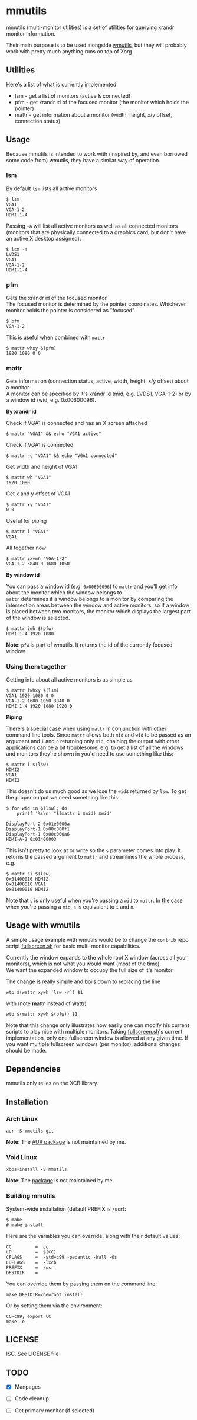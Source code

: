 # mmutils

mmutils (multi-monitor utilities) is a set of utilities for querying xrandr
monitor information.

Their main purpose is to be used alongside
[wmutils](https://github.com/wmutils/), but they will probably work with pretty
much anything runs on top of Xorg.

## Utilities

Here's a list of what is currently implemented:

* lsm - get a list of monitors (active & connected)
* pfm - get xrandr id of the focused monitor (the monitor which holds the pointer)
* mattr - get information about a monitor (width, height, x/y offset, connection status)

## Usage

Because mmutils is intended to work with (inspired by, and even borrowed some
code from) wmutils, they have a similar way of operation.

### lsm
By default `lsm` lists all active monitors

```
$ lsm
VGA1
VGA-1-2
HDMI-1-4
```

Passing `-a` will list all active monitors as well as all connected monitors
(monitors that are physically connected to a graphics card, but don't have an
active X desktop assigned).

```
$ lsm -a
LVDS1
VGA1
VGA-1-2
HDMI-1-4
```

### pfm

Gets the xrandr id of the focused monitor.  
The focused monitor is determined by the pointer coordinates. Whichever monitor
holds the pointer is considered as "focused".
```
$ pfm
VGA-1-2
```

This is useful when combined with `mattr`
```
$ mattr whxy $(pfm)
1920 1080 0 0
```

### mattr

Gets information (connection status, active, width, height, x/y offset) about a
monitor.  
A monitor can be specified by it's xrandr id (mid, e.g. LVDS1, VGA-1-2) or by a
window id (wid, e.g. 0x00600096).

**By xrandr id**  

Check if VGA1 is connected and has an X screen attached
```
$ mattr "VGA1" && echo "VGA1 active"
```

Check if VGA1 is connected
```
$ mattr -c "VGA1" && echo "VGA1 connected"
```

Get width and height of VGA1
```
$ mattr wh "VGA1"
1920 1080
```

Get x and y offset of VGA1 
```
$ mattr xy "VGA1"
0 0
```

Useful for piping
```
$ mattr i "VGA1"
VGA1
```

All together now
```
$ mattr ixywh "VGA-1-2"
VGA-1-2 3840 0 1680 1050
```

**By window id**  

You can pass a window id (e.g. `0x00600096`) to `mattr` and you'll get info
about the monitor which the window belongs to.  
`mattr` determines if a window belongs to a monitor by comparing the
intersection areas between the window and active monitors, so if a window is
placed between two monitors, the monitor which displays the largest part of the
window is selected.

```
$ mattr iwh $(pfw)
HDMI-1-4 1920 1080
```
**Note**: `pfw` is part of wmutils. It returns the id of the currently focused
window.

### Using them together
Getting info about all active monitors is as simple as
```
$ mattr iwhxy $(lsm)
VGA1 1920 1080 0 0
VGA-1-2 1680 1050 3840 0
HDMI-1-4 1920 1080 1920 0
```

**Piping**

There's a special case when using `mattr` in conjunction with other command
line tools. Since `mattr` allows both `mid` and `wid` to be passed as an
argument and `i` and `n` returning only `mid`, chaining the output with other
applications can be a bit troublesome, e.g. to get a list of all the windows
and monitors they're shown in you'd need to use something like this:
```
$ mattr i $(lsw)
HDMI2
VGA1
HDMI2
```

This doesn't do us much good as we lose the `wid`s returned by `lsw`. To get
the proper output we need something like this:

```
$ for wid in $(lsw); do
    printf '%s\n' "$(mattr i $wid) $wid"

DisplayPort-2 0x01e0000a
DisplayPort-1 0x00c000f1
DisplayPort-1 0x00c000a6
HDMI-A-2 0x01400003
```

This isn't pretty to look at or write so the `s` parameter comes into play. It
returns the passed argument to `mattr` and streamlines the whole process, e.g.

```
$ mattr si $(lsw)
0x01400010 HDMI2
0x01400010 VGA1
0x01400010 HDMI2
```

Note that `s` is only useful when you're passing a `wid` to `mattr`. In the
case when you're passing a `mid`, `s` is equivalent to `i` and `n`.

## Usage with wmutils

A simple usage example with wmutils would be to change the `contrib` repo
script
[fullscreen.sh](https://github.com/wmutils/contrib/blob/master/fullscreen.sh)
for basic multi-monitor capabilities.  

Currently the window expands to the whole root X window (across all your
monitors), which is not what you would want (most of the time).  
We want the expanded window to occupy the full size of it's monitor.

The change is really simple and boils down to replacing the line

```
wtp $(wattr xywh `lsw -r`) $1
```

with (note **m**attr instead of **w**attr)

```
wtp $(mattr xywh $(pfw)) $1
```

Note that this change only illustrates how easily one can modify his current
scripts to play nice with multiple monitors. Taking
[fullscreen.sh](https://github.com/wmutils/contrib/blob/master/fullscreen.sh)'s
current implementation, only one fullscreen window is allowed at any given
time. If you want multiple fullscreen windows (per monitor), additional changes
should be made.

## Dependencies

mmutils only relies on the XCB library.

## Installation

### Arch Linux
```
aur -S mmutils-git
```
**Note**: The [AUR package](https://aur.archlinux.org/packages/mmutils-git/) is not maintained by me.

### Void Linux
```
xbps-install -S mmutils
```
**Note**: The [package](https://github.com/void-linux/void-packages/blob/master/srcpkgs/mmutils/template) is not maintained by me.

### Building mmutils

System-wide installation (default PREFIX is `/usr`):

    $ make
    # make install

Here are the variables you can override, along with their default values:

    CC         =  cc
    LD         =  $(CC)
    CFLAGS     =  -std=c99 -pedantic -Wall -Os
    LDFLAGS    =  -lxcb
    PREFIX     =  /usr
    DESTDIR    =

You can override them by passing them on the command line:

    make DESTDIR=/newroot install

Or by setting them via the environment:

    CC=c99; export CC
    make -e

## LICENSE
ISC. See LICENSE file

## TODO
- [x] Manpages
- [ ] Code cleanup
- [ ] Get primary monitor (if selected)

